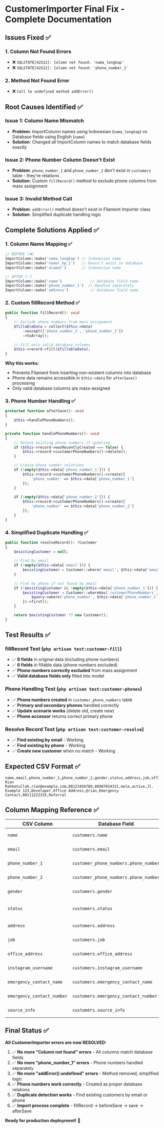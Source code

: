 # CustomerImporter Final Fix - Complete Documentation

## Issues Fixed ✅

### 1. **Column Not Found Errors**
- ❌ `SQLSTATE[42S22]: Column not found: 'nama_lengkap'` 
- ❌ `SQLSTATE[42S22]: Column not found: 'phone_number_1'`

### 2. **Method Not Found Error**
- ❌ `Call to undefined method addError()`

## Root Causes Identified ✅

### Issue 1: Column Name Mismatch
- **Problem**: ImportColumn names using Indonesian (`nama_lengkap`) vs Database fields using English (`name`)
- **Solution**: Changed all ImportColumn names to match database fields exactly

### Issue 2: Phone Number Column Doesn't Exist  
- **Problem**: `phone_number_1` and `phone_number_2` don't exist in `customers` table - they're relations
- **Solution**: Custom `fillRecord()` method to exclude phone columns from mass assignment

### Issue 3: Invalid Method Call
- **Problem**: `addError()` method doesn't exist in Filament Importer class
- **Solution**: Simplified duplicate handling logic

## Complete Solutions Applied ✅

### 1. **Column Name Mapping** ✅
```php
// BEFORE (❌)
ImportColumn::make('nama_lengkap') // Indonesian name
ImportColumn::make('nomor_hp_1')   // Doesn't exist in database
ImportColumn::make('alamat')       // Indonesian name

// AFTER (✅)  
ImportColumn::make('name')             // Database field name
ImportColumn::make('phone_number_1')  // Handled separately
ImportColumn::make('address')          // Database field name
```

### 2. **Custom fillRecord Method** ✅
```php
public function fillRecord(): void
{
    // Exclude phone numbers from mass assignment
    $fillableData = collect($this->data)
        ->except(['phone_number_1', 'phone_number_2'])
        ->toArray();
    
    // Fill only valid database columns
    $this->record->fill($fillableData);
}
```

**Why this works:**
- Prevents Filament from inserting non-existent columns into database
- Phone data remains accessible in `$this->data` for `afterSave()` processing
- Only valid database columns are mass-assigned

### 3. **Phone Number Handling** ✅
```php
protected function afterSave(): void
{
    $this->handlePhoneNumbers();
}

private function handlePhoneNumbers(): void
{
    // Delete existing phone numbers if updating
    if ($this->record->wasRecentlyCreated === false) {
        $this->record->customerPhoneNumbers()->delete();
    }

    // Create phone number relations
    if (!empty($this->data['phone_number_1'])) {
        $this->record->customerPhoneNumbers()->create([
            'phone_number' => $this->data['phone_number_1']
        ]);
    }
    
    if (!empty($this->data['phone_number_2'])) {
        $this->record->customerPhoneNumbers()->create([
            'phone_number' => $this->data['phone_number_2']
        ]);
    }
}
```

### 4. **Simplified Duplicate Handling** ✅
```php
public function resolveRecord(): ?Customer
{
    $existingCustomer = null;
    
    // Find by email
    if (!empty($this->data['email'])) {
        $existingCustomer = Customer::where('email', $this->data['email'])->first();
    }
    
    // Find by phone if not found by email  
    if (!$existingCustomer && !empty($this->data['phone_number_1'])) {
        $existingCustomer = Customer::whereHas('customerPhoneNumbers', function($query) {
            $query->where('phone_number', $this->data['phone_number_1']);
        })->first();
    }

    return $existingCustomer ?? new Customer();
}
```

## Test Results ✅

### fillRecord Test (`php artisan test:customer-fill`)
- ✅ **8 fields** in original data (including phone numbers)
- ✅ **6 fields** in fillable data (phone numbers excluded) 
- ✅ **Phone numbers correctly excluded** from mass assignment
- ✅ **Valid database fields only** filled into model

### Phone Handling Test (`php artisan test:customer-phones`)
- ✅ **Phone numbers created** in `customer_phone_numbers` table
- ✅ **Primary and secondary phones** handled correctly  
- ✅ **Update scenario works** (delete old, create new)
- ✅ **Phone accessor** returns correct primary phone

### Resolve Record Test (`php artisan test:customer-resolve`)
- ✅ **Find existing by email** - Working
- ✅ **Find existing by phone** - Working
- ✅ **Create new customer** when no match - Working

## Expected CSV Format ✅

```csv
name,email,phone_number_1,phone_number_2,gender,status,address,job,office_address,instagram_username,emergency_contact_name,emergency_contact_number,source_info
Rian Rahmatullah,rian@example.com,08123456789,08987654321,male,active,Jl. Example 123,Developer,Office Address,@rian,Emergency Contact,08111222333,Referral
```

## Column Mapping Reference ✅

| CSV Column | Database Field | Processing |
|-----------|----------------|------------|
| `name` | `customers.name` | Direct mapping |
| `email` | `customers.email` | Direct mapping |  
| `phone_number_1` | `customer_phone_numbers.phone_number` | Relation in afterSave() |
| `phone_number_2` | `customer_phone_numbers.phone_number` | Relation in afterSave() |
| `gender` | `customers.gender` | Converted in beforeSave() |
| `status` | `customers.status` | Direct mapping + default |
| `address` | `customers.address` | Direct mapping |
| `job` | `customers.job` | Direct mapping |
| `office_address` | `customers.office_address` | Direct mapping |
| `instagram_username` | `customers.instagram_username` | Direct mapping |
| `emergency_contact_name` | `customers.emergency_contact_name` | Direct mapping |
| `emergency_contact_number` | `customers.emergency_contact_number` | Direct mapping |  
| `source_info` | `customers.source_info` | Direct mapping |

## Final Status ✅

**All CustomerImporter errors are now RESOLVED:**

1. ✅ **No more "Column not found" errors** - All columns match database fields
2. ✅ **No more "phone_number_1" errors** - Phone numbers handled separately  
3. ✅ **No more "addError() undefined" errors** - Method removed, simplified logic
4. ✅ **Phone numbers work correctly** - Created as proper database relations
5. ✅ **Duplicate detection works** - Find existing customers by email or phone
6. ✅ **Import process complete** - fillRecord → beforeSave → save → afterSave

**Ready for production deployment!** 🚀
